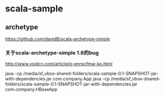# scala-sample

## archetype

https://github.com/davidB/scala-archetype-simple

### 关于scala-archetype-simple 1.6的bug

http://www.voidcn.com/article/p-enrpcfmw-ko.html

java -cp /media/sf_vbox-shared-folders/scala-sample-0.1-SNAPSHOT-jar-with-dependencies.jar com.company.App
java -cp /media/sf_vbox-shared-folders/scala-sample-0.1-SNAPSHOT-jar-with-dependencies.jar com.company.HBaseApp
